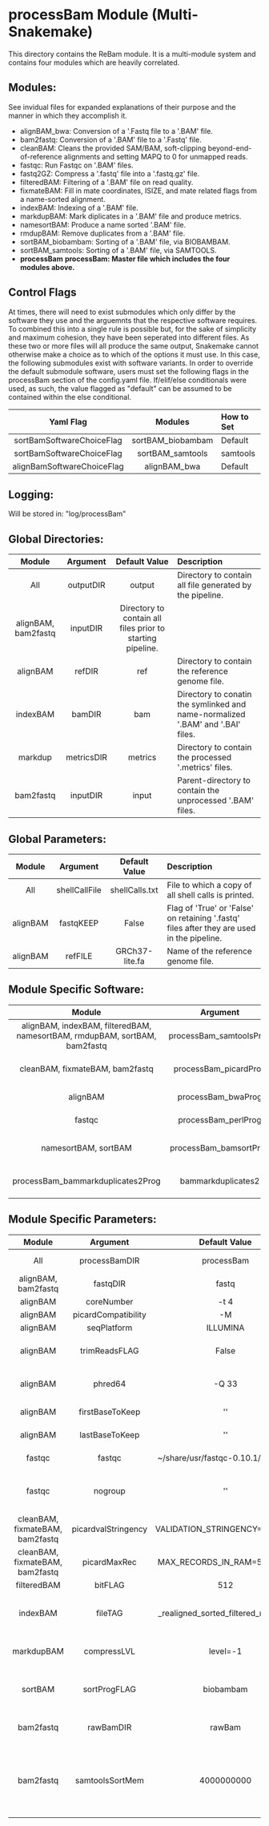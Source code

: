 # processBam Module (Multi-Snakemake)
This directory contains the ReBam module. It is a multi-module system and contains 
four modules which are heavily correlated. 

## Modules:
See invidual files for expanded explanations of their purpose and the manner in which they accomplish it.
* alignBAM_bwa: Conversion of a '.Fastq file to a '.BAM' file.
* bam2fastq: Conversion of a '.BAM' file to a '.Fastq' file.
* cleanBAM: Cleans the provided SAM/BAM, soft-clipping beyond-end-of-reference alignments and setting MAPQ to 0 for unmapped reads.
* fastqc: Run Fastqc on '.BAM' files.
* fastq2GZ: Compress a '.fastq' file into a '.fastq.gz' file.
* filteredBAM: Filtering of a '.BAM' file on read quality.
* fixmateBAM: Fill in mate coordinates, ISIZE, and mate related flags from a name-sorted alignment.
* indexBAM: Indexing of a '.BAM' file.
* markdupBAM: Mark diplicates in a '.BAM' file and produce metrics.
* namesortBAM: Produce a name sorted '.BAM' file. 
* rmdupBAM: Remove duplicates from a '.BAM' file.
* sortBAM_biobambam: Sorting of a '.BAM' file, via BIOBAMBAM.
* sortBAM_samtools: Sorting of a '.BAM' file, via SAMTOOLS.
*  **processBam** **processBam: Master file which includes the four modules above.**

## Control Flags
At times, there will need to exist submodules which only differ by the software they use and
the arguemnts that the respective software requires. To combined this into a single rule is possible
but, for the sake of simplicity and maximum cohesion, they have been seperated into different files.
As these two or more files will all produce the same output, Snakemake cannot otherwise make a choice
as to which of the options it must use. In this case, the following submodules exist with software 
variants. In order to override the default submodule software, users must set the following flags in 
the processBam section of the config.yaml file. If/elif/else conditionals were used, as such, the 
value flagged as "default" can be assumed to be contained within the else conditional.

Yaml Flag | Modules | How to Set
:--------: | :--------: | :--------
sortBamSoftwareChoiceFlag | sortBAM_biobambam | Default
sortBamSoftwareChoiceFlag | sortBAM_samtools | samtools
alignBamSoftwareChoiceFlag | alignBAM_bwa | Default

## Logging:
Will be stored in: "log/processBam"

## Global Directories:
Module | Argument | Default Value | Description
:--------: | :--------: | :--------: | :--------
All | outputDIR | output | Directory to contain all file generated by the pipeline.
alignBAM, bam2fastq | inputDIR | Directory to contain all files prior to starting pipeline.
alignBAM | refDIR | ref |  Directory to contain the reference genome file.
indexBAM | bamDIR | bam | Directory to conatin the symlinked and name-normalized '.BAM' and '.BAI' files. 
markdup | metricsDIR | metrics | Directory to contain the processed '.metrics' files.
bam2fastq | inputDIR | input | Parent-directory to contain the unprocessed '.BAM' files.

## Global Parameters:
Module | Argument | Default Value | Description
:--------: | :--------: | :--------: | :--------
All | shellCallFile | shellCalls.txt | File to which a copy of all shell calls is printed.
alignBAM | fastqKEEP | False | Flag of 'True' or 'False' on retaining '.fastq' files after they are used in the pipeline.
alignBAM | refFILE | GRCh37-lite.fa | Name of the reference genome file. 

## Module Specific Software:
Module | Argument | Default Value | Description
:--------: | :--------: | :--------: | :--------
alignBAM, indexBAM, filteredBAM, namesortBAM, rmdupBAM, sortBAM, bam2fastq | processBam_samtoolsProg | samtools | Path to Samtools executable.
cleanBAM, fixmateBAM, bam2fastq | processBam_picardProg | picard | Path to Picard executable.
alignBAM | processBam_bwaProg | bwa | Path to bwa executable.
fastqc | processBam_perlProg | perl | Path to perl executable.
namesortBAM, sortBAM | processBam_bamsortProg| bamsort | Path to bamsort executable.
processBam_bammarkduplicates2Prog | bammarkduplicates2 | Path to bammarkduplicates2 executable.

## Module Specific Parameters:
Module | Argument | Default Value | Description
:--------: | :--------: | :--------: | :--------
All | processBamDIR | processBam | Directory to contain the processed '.BAM' files.
alignBAM, bam2fastq | fastqDIR | fastq | Directory to contain the processed '.fastq' files.
alignBAM | coreNumber | -t 4 | 
alignBAM | picardCompatibility | -M | 
alignBAM | seqPlatform | ILLUMINA | 
alignBAM | trimReadsFLAG | False | Flag the trimming of the Fastq files prior to input into BWA.
alignBAM | phred64 | -Q 33 | Read quality scoring, alternatively set to: "-Q 64"
alignBAM | firstBaseToKeep | '' | Set first base to be kept using: "-f N"
alignBAM | lastBaseToKeep | '' | Set last base to be kept using: "-l N"
fastqc | fastqc | ~/share/usr/fastqc-0.10.1/fastqc.pl | Perl Fastqc script to process a '.BAM' file.
fastqc | nogroup | '' | Groups fastqc output based on certian inputs, alternatively set to: "--no-group"
cleanBAM, fixmateBAM, bam2fastq | picardvalStringency | VALIDATION_STRINGENCY=LENIENT | Validation stringency for all SAM files read by this program.
cleanBAM, fixmateBAM, bam2fastq | picardMaxRec | MAX_RECORDS_IN_RAM=5000000 | Specify the number of records stored in RAM before spilling to disk.
filteredBAM | bitFLAG | 512 | Must pass QC threshold.
indexBAM | fileTAG | _realigned_sorted_filtered_markdup | Tag facilitates processBam module processing of the '.BAM' files in a specific order.
markdupBAM | compressLVL | level=-1 | Default @ -1 (zlib); Can go fast(1) or best(9) using gzip instead.
sortBAM | sortProgFLAG | biobambam | Flag to set whether Samtools(samtools) or Biobambam(biobambam) are used to sort.
bam2fastq | rawBamDIR | rawBam | Directory to contain the unprocessed '.BAM' files.
bam2fastq | samtoolsSortMem | 4000000000 | Samtools sort memory allocation of SAM file prior to conversion to ".fastq" format. ** MUST BE REPRESENTED AS AN INTEGER! (NOT 4GB) **
